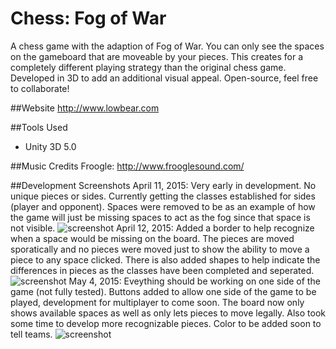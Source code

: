 # Chess: Fog of War

A chess game with the adaption of Fog of War. You can only see the spaces on the gameboard that are moveable by your pieces. This creates for a completely different playing strategy than the original chess game. Developed in 3D to add an additional visual appeal. Open-source, feel free to collaborate!

##Website
http://www.lowbear.com

##Tools Used
* Unity 3D 5.0

##Music Credits
Froogle: http://www.frooglesound.com/

##Development Screenshots
April 11, 2015: Very early in development. No unique pieces or sides. Currently getting the classes established for sides (player and opponent). Spaces were removed to be as an example of how the game will just be missing spaces to act as the fog since that space is not visible.
![screenshot](http://i.imgur.com/u3Umh75.png)
April 12, 2015: Added a border to help recognize when a space would be missing on the board. The pieces are moved sporatically and no pieces were moved just to show the ability to move a piece to any space clicked. There is also added shapes to help indicate the differences in pieces as the classes have been completed and seperated. 
![screenshot](http://i.imgur.com/B03cPra.png)
May 4, 2015: Eveything should be working on one side of the game (not fully tested). Buttons added to allow one side of the game to be played, development for multiplayer to come soon. The board now only shows available spaces as well as only lets pieces to move legally. Also took some time to develop more recognizable pieces. Color to be added soon to tell teams.
![screenshot](http://i.imgur.com/m5tEr3e.jpg)


